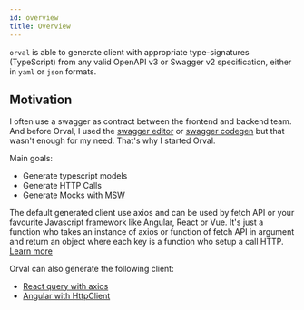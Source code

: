 ```yaml
---
id: overview
title: Overview
---
```


`orval` is able to generate client with appropriate type-signatures (TypeScript) from any valid OpenAPI v3 or Swagger v2 specification, either in `yaml` or `json` formats.

## Motivation

I often use a swagger as contract between the frontend and backend team. And before Orval, I used the <a href="https://editor.swagger.io" target="_blank">swagger editor</a> or <a href="https://swagger.io/tools/swagger-codegen" target="_blank">swagger codegen</a> but that wasn't enough for my need. That's why I started Orval.

Main goals:

- Generate typescript models
- Generate HTTP Calls
- Generate Mocks with <a href="https://mswjs.io/" target="_blank">MSW</a>

The default generated client use axios and can be used by fetch API or your favourite Javascript framework like Angular, React or Vue. It's just a function who takes an instance of axios or function of fetch API in argument and return an object where each key is a function who setup a call HTTP. [Learn more](./guides/basics)

Orval can also generate the following client:

- [React query with axios](./guides/react-query)
- [Angular with HttpClient](./guides/angular)

